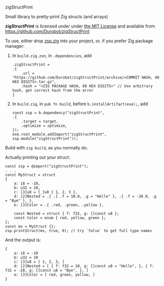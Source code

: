 zigStructPrint

Small library to pretty-print Zig structs (and arrays)

**zigStructPrint** is licensed under under [the MIT License](https://en.wikipedia.org/w/index.php?title=MIT_License&useskin=vector) and available from https://github.com/Durobot/zigStructPrint

To use, either drop [zsp.zig](https://github.com/Durobot/zigStructPrint/blob/main/src/zsp.zig) into your project, or, if you prefer Zig package manager:

1. In `build.zig.zon`, in `.dependencies`, add

   ```zig
   .zigStructPrint =
   .{
       .url = "https://github.com/Durobot/zigStructPrint/archive/<COMMIT HASH, 40 HEX DIGITS>.tar.gz",
       .hash = "<ZIG PACKAGE HASH, 68 HEX DIGITS>" // Use arbitrary hash, get correct hash from the error 
   }
   ```

2. In `build.zig`, in `pub fn build`, before `b.installArtifact(exe);`, add

   ```zig
   const zsp = b.dependency("zigStructPrint",
   .{
       .target = target,
       .optimize = optimize,
   });
   exe.root_module.addImport("zigStructPrint", zsp.module("zigStructPrint"));
   ```

Build with `zig build`, as you normally do.

Actually printing out your struct:

```zig
const zsp = @import("zigStructPrint");
. . .
const MyStruct = struct
{
    a: i8 = -10,
    b: u32 = 10,
    c: [3]u8 = [_]u8 { 1, 2, 3 },
    d: [2]Nested = .{ .{ .f = 10.0, .g = "Hello" }, .{ .f = -20.0, .g = "Bye" }, },
    e: [3]Color = .{ .red, .green, .yellow },

    const Nested = struct { f: f32, g: []const u8 };
    const Color = enum { red, yellow, green };
};
const ms = MyStruct {};
zsp.printStruct(ms, true, 0); // try `false` to get full type names
```

And the output is:

```zig
{
    a: i8 = -10
    b: u32 = 10
    c: [3]u8 = [ 1, 2, 3, ]
    d: [2]Nested = [ { f: f32 = 10, g: []const u8 = "Hello", }, { f: f32 = -20, g: []const u8 = "Bye", }, ]
    e: [3]Color = [ red, green, yellow, ]
}
```